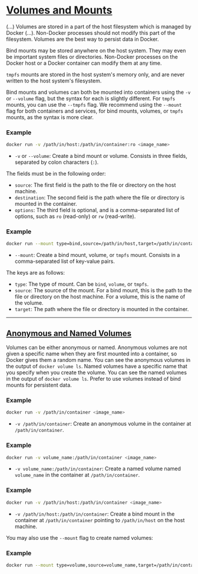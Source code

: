 # [Volumes and Mounts](https://docs.docker.com/engine/storage/)

(...) Volumes are stored in a part of the host filesystem which is managed by Docker (...). Non-Docker processes should not modify this part of the filesystem. Volumes are the best way to persist data in Docker.

Bind mounts may be stored anywhere on the host system. They may even be important system files or directories. Non-Docker processes on the Docker host or a Docker container can modify them at any time.

`tmpfs` mounts are stored in the host system's memory only, and are never written to the host system's filesystem.

Bind mounts and volumes can both be mounted into containers using the `-v` or `--volume` flag, but the syntax for each is slightly different. For `tmpfs` mounts, you can use the `--tmpfs` flag. We recommend using the `--mount` flag for both containers and services, for bind mounts, volumes, or `tmpfs` mounts, as the syntax is more clear.

### Example
```bash
docker run -v /path/in/host:/path/in/container:ro <image_name>
```

- `-v` or `--volume`: Create a bind mount or volume. Consists in three fields, separated by colon characters (`:`). 

The fields must be in the following order:

- `source`: The first field is the path to the file or directory on the host machine.
- `destination`: The second field is the path where the file or directory is mounted in the container.
- `options`: The third field is optional, and is a comma-separated list of options, such as `ro` (read-only) or `rw` (read-write).

### Example
```bash	
docker run --mount type=bind,source=/path/in/host,target=/path/in/container,readonly <image_name>
```

- `--mount`: Create a bind mount, volume, or `tmpfs` mount. Consists in a comma-separated list of key-value pairs.

The keys are as follows:

- `type`: The type of mount. Can be `bind`, `volume`, or `tmpfs`.
- `source`: The source of the mount. For a bind mount, this is the path to the file or directory on the host machine. For a volume, this is the name of the volume.
- `target`: The path where the file or directory is mounted in the container.

---

## [Anonymous and Named Volumes](https://docs.docker.com/engine/storage/volumes/)

Volumes can be either anonymous or named. Anonymous volumes are not given a specific name when they are first mounted into a container, so Docker gives them a random name. You can see the anonymous volumes in the output of `docker volume ls`. Named volumes have a specific name that you specify when you create the volume. You can see the named volumes in the output of `docker volume ls`. Prefer to use volumes instead of bind mounts for persistent data.

### Example
```bash
docker run -v /path/in/container <image_name>
```

- `-v /path/in/container`: Create an anonymous volume in the container at `/path/in/container`.

### Example
```bash
docker run -v volume_name:/path/in/container <image_name>
```

- `-v volume_name:/path/in/container`: Create a named volume named `volume_name` in the container at `/path/in/container`.

### Example
```bash
docker run -v /path/in/host:/path/in/container <image_name>
```

- `-v /path/in/host:/path/in/container`: Create a bind mount in the container at `/path/in/container` pointing to `/path/in/host` on the host machine.

You may also use the `--mount` flag to create named volumes:

### Example
```bash
docker run --mount type=volume,source=volume_name,target=/path/in/container <image_name>
```
